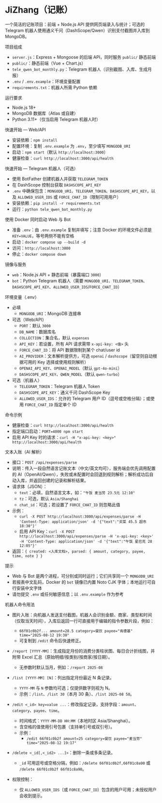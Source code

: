 # JiZhang（记账）

一个简洁的记账项目：前端 + Node.js API 提供网页端录入与统计；可选的 Telegram 机器人使用通义千问（DashScope/Qwen）识别支付截图并入库到 MongoDB。

项目组成
- `server.js`：Express + Mongoose 的后端 API，同时服务 `public/` 静态前端
- `public/`：静态前端（Vue + Chart.js）
- `tele_qwen_bot_monthly.py`：Telegram 机器人（识别截图、入库、生成月报）
- `.env` / `.env.example`：环境变量配置
- `requirements.txt`：机器人所需 Python 依赖

运行要求
- Node.js 18+
- MongoDB 数据库（Atlas 或自建）
- Python 3.11+（仅当启用 Telegram 机器人时）

快速开始 — Web/API
- 安装依赖：`npm install`
- 配置环境：复制 `.env.example` 为 `.env`，至少填写 `MONGODB_URI`
- 启动：`npm start`（默认 `http://localhost:3000`）
- 健康检查：`curl http://localhost:3000/api/health`

快速开始 — Telegram 机器人（可选）
- 使用 BotFather 创建机器人并获取 `TELEGRAM_TOKEN`
- 在 DashScope 控制台获取 `DASHSCOPE_API_KEY`
- `.env` 中确保包含：`MONGODB_URI`、`TELEGRAM_TOKEN`、`DASHSCOPE_API_KEY`，以及 `ALLOWED_USER_IDS` 或 `FORCE_CHAT_ID`（限制可用用户）
- 安装依赖：`pip install -r requirements.txt`
- 运行：`python tele_qwen_bot_monthly.py`

使用 Docker 同时启动 Web 与 Bot
- 准备 `.env`：由 `.env.example` 复制并填写；注意 Docker 的环境文件必须是 `KEY=VALUE`，等号两侧不能有空格
- 启动：`docker compose up --build -d`
- 访问：`http://localhost:3000`
- 停止：`docker compose down`

镜像与服务
- `web`：Node.js API + 静态前端（暴露端口 `3000`）
- `bot`：Python Telegram 机器人（需要 `MONGODB_URI`、`TELEGRAM_TOKEN`、`DASHSCOPE_API_KEY`、`ALLOWED_USER_IDS`/`FORCE_CHAT_ID`）

环境变量（.env）
- 必填
  - `MONGODB_URI`：MongoDB 连接串
- 可选（Web/API）
  - `PORT`：默认 `3000`
  - `DB_NAME`：数据库名
  - `COLLECTION`：集合名，默认 `expenses`
  - `API_KEY`：若设置，所有 API 请求需带 `x-api-key: <值>` 头
  - `FORCE_CHAT_ID`：将 API 数据限制到某个 chat/user id
  - `AI_PROVIDER`：文本解析提供方，可选 `openai` / `dashscope`（留空则自动根据可用的 Key 选择或使用规则解析）
  - `OPENAI_API_KEY`、`OPENAI_MODEL`（默认 `gpt-4o-mini`）
  - `DASHSCOPE_API_KEY`、`QWEN_MODEL`（默认 `qwen-turbo`）
- 可选（机器人）
  - `TELEGRAM_TOKEN`：Telegram 机器人 Token
  - `DASHSCOPE_API_KEY`：通义千问 DashScope Key
  - `ALLOWED_USER_IDS`：允许的 Telegram 用户 ID（逗号或空格分隔）；或使用 `FORCE_CHAT_ID` 指定单个 ID

命令示例
- 健康检查：`curl http://localhost:3000/api/health`
- 指定端口启动：`PORT=4000 npm start`
- 启用 API Key 时的请求：`curl -H "x-api-key: <key>" http://localhost:3000/api/health`

文本入账（AI 解析）
- 接口：`POST /api/expenses/parse`
- 说明：传入一段自然语言记账文本（中文/英文均可），服务端会优先调用配置的 AI（OpenAI/Qwen），失败或未配置时会回退到规则解析；解析成功后自动入库，并返回创建的记录和解析结果。
- 请求体（JSON）：
  - `text`：必填，自然语言文本，如：`"午饭 麦当劳 23.5元 12:10"`
  - `tz`：可选，默认 `Asia/Shanghai`
  - `chat_id`：可选；若设置了 `FORCE_CHAT_ID` 则忽略此值
- 示例：
  - `curl -X POST http://localhost:3000/api/expenses/parse -H 'Content-Type: application/json' -d '{"text":"买菜 45.5 超市 18:30"}'`
  - 启用 API Key：`curl -X POST http://localhost:3000/api/expenses/parse -H 'x-api-key: <key>' -H 'Content-Type: application/json' -d '{"text":"午饭 星巴克 28 12:05"}'`
 - 返回：`{ created: <入库文档>, parsed: { amount, category, payee, time, note } }`

提示
- Web 与 Bot 是两个进程，可分别或同时运行；它们共享同一个 `MONGODB_URI`
- 若报表中文乱码，Docker 的 `bot` 镜像已内置 Noto CJK 字体；本地运行可自行安装中文字体
- 请勿提交 `.env` 或任何敏感信息；以 `.env.example` 作为参考

机器人命令用法
- 图片入账：向机器人发送支付截图，机器人会识别金额、商家、类型和时间（仅取当天时间），入库后返回一行可直接用于编辑的指令参数片段，例如：
  - `66f01c0b2f... amount=28.5 category=餐饮 payee="肯德基" time="2025-08-12 19:30"`
  - 可复制到 `/edit` 命令后快速修正。

- `/report [YYYY-MM]`：生成指定月份的消费分类柱状图、每日合计折线图，并附带 Excel 汇总（原始明细/按类别/按商家/按日期）。
  - 无参数时默认当月，例如：`/report 2025-08`

- `/list [YYYY-MM] [N]`：列出指定月份最近 N 条记录。
  - `YYYY-MM` 与 `N` 参数均可选；仅提供数字则视为 N。
  - 示例：`/list`、`/list 30`（本月 30 条）、`/list 2025-08 50`。

- `/edit <_id> key=value ...`：修改指定记录，支持字段：`amount`、`category`、`payee`、`time`。
  - 时间格式：`YYYY-MM-DD HH:MM`（本地时区 Asia/Shanghai）。
  - 含空格的值使用引号包裹（支持单引号或双引号）。
  - 示例：
    - `/edit 66f01c0b2f amount=25 category=餐饮 payee="麦当劳" time="2025-08-12 19:17"`

- `/delete <_id[,<_id2> ...]>`：删除一条或多条记录。
  - `_id` 可用逗号或空格分隔，例如：`/delete 66f01c0b2f,66f01c8a90` 或 `/delete 66f01c0b2f 66f01c8a90`。

- 权限控制：
  - 仅 `ALLOWED_USER_IDS`（或 `FORCE_CHAT_ID`）包含的用户可用；未授权用户会收到提示。
